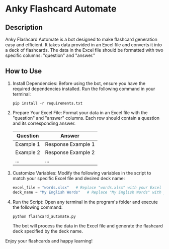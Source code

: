 # Anky Flashcard Automate


## Description

Anky Flashcard Automate is a bot designed to make flashcard generation easy and efficient. It takes data provided in an Excel file and converts it into a deck of flashcards. The data in the Excel file should be formatted with two specific columns: "question" and "answer."

## How to Use

1. Install Dependencies:
   Before using the bot, ensure you have the required dependencies installed. Run the following command in your terminal:

   ```
   pip install -r requirements.txt
   ```

2. Prepare Your Excel File:
   Format your data in an Excel file with the "question" and "answer" columns. Each row should contain a question and its corresponding answer.

   | Question   | Answer              |
   | ---------- | ------------------- |
   | Example 1  | Response Example 1  |
   | Example 2  | Response Example 2  |
   | ...        | ...                 |

3. Customize Variables:
   Modify the following variables in the script to match your specific Excel file and desired deck name:

   ```python
   excel_file = "words.xlsx"   # Replace "words.xlsx" with your Excel file name
   deck_name = "My English Words"   # Replace "My English Words" with your desired deck name
   ```

4. Run the Script:
   Open any terminal in the program's folder and execute the following command:

   ```
   python flashcard_automate.py
   ```

   The bot will process the data in the Excel file and generate the flashcard deck specified by the deck name.

Enjoy your flashcards and happy learning!

